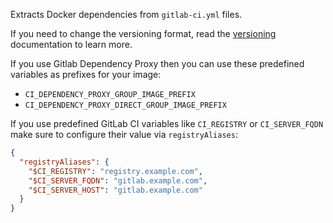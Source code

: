 Extracts Docker dependencies from `gitlab-ci.yml` files.

If you need to change the versioning format, read the [versioning](../../versioning/index.md) documentation to learn more.

If you use Gitlab Dependency Proxy then you can use these predefined variables as prefixes for your image:

- `CI_DEPENDENCY_PROXY_GROUP_IMAGE_PREFIX`
- `CI_DEPENDENCY_PROXY_DIRECT_GROUP_IMAGE_PREFIX`

If you use predefined GitLab CI variables like `CI_REGISTRY` or `CI_SERVER_FQDN` make sure to configure their value via `registryAliases`:

```json
{
  "registryAliases": {
    "$CI_REGISTRY": "registry.example.com",
    "$CI_SERVER_FQDN": "gitlab.example.com",
    "$CI_SERVER_HOST": "gitlab.example.com"
  }
}
```

